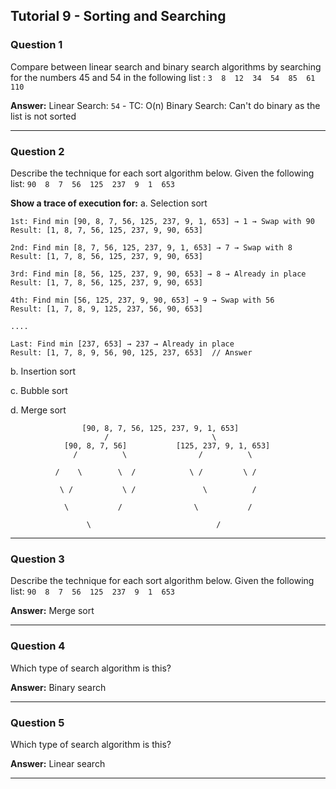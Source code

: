 ## Tutorial 9 - Sorting and Searching

### Question 1

Compare between linear search and binary search algorithms by searching for the numbers 45 and
54 in the following list :
`3  8  12  34  54  85  61  110`

**Answer:**
Linear Search: `54` - TC: O(n)
Binary Search: Can't do binary as the list is not sorted

---

### Question 2

Describe the technique for each sort algorithm below. Given the following list:
`90  8  7  56  125  237  9  1  653`

**Show a trace of execution for:**
a. Selection sort

```
1st: Find min [90, 8, 7, 56, 125, 237, 9, 1, 653] → 1 → Swap with 90
Result: [1, 8, 7, 56, 125, 237, 9, 90, 653]

2nd: Find min [8, 7, 56, 125, 237, 9, 1, 653] → 7 → Swap with 8
Result: [1, 7, 8, 56, 125, 237, 9, 90, 653]

3rd: Find min [8, 56, 125, 237, 9, 90, 653] → 8 → Already in place
Result: [1, 7, 8, 56, 125, 237, 9, 90, 653]

4th: Find min [56, 125, 237, 9, 90, 653] → 9 → Swap with 56
Result: [1, 7, 8, 9, 125, 237, 56, 90, 653]

....

Last: Find min [237, 653] → 237 → Already in place
Result: [1, 7, 8, 9, 56, 90, 125, 237, 653]  // Answer
```

b. Insertion sort
` `

c. Bubble sort
` `

d. Merge sort

```
                [90, 8, 7, 56, 125, 237, 9, 1, 653]
                     /                       \
            [90, 8, 7, 56]           [125, 237, 9, 1, 653]
              /          \                /          \

          /    \        \  /            \ /         \ /

           \ /           \ /               \          /

            \           /                \           /

                 \                            /

```

---

### Question 3

Describe the technique for each sort algorithm below. Given the following list:
`90  8  7  56  125  237  9  1  653`

**Answer:** Merge sort

---

### Question 4

Which type of search algorithm is this?

**Answer:** Binary search

---

### Question 5

Which type of search algorithm is this?

**Answer:** Linear search

---
